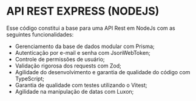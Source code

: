 # API REST EXPRESS (NODEJS)

Esse código constitui a base para uma API Rest em NodeJs com as seguintes funcionalidades:
- Gerenciamento da base de dados modular com Prisma;
- Autenticação por e-mail e senha com JsonWebToken;
- Controle de permissões de usuário;
- Validação rigorosa dos requests com Zod;
- Agilidade do desenvolvimento e garantia de qualidade do código com TypeScript;
- Garantia de qualidade com testes utilizando o Vitest;
- Agilidade na manipulação de datas com Luxon;
